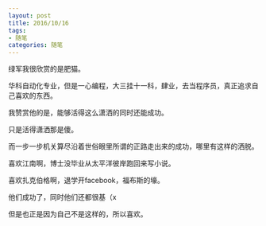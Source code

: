 ```yaml
---
layout: post
title: 2016/10/16
tags:
- 随笔
categories: 随笔
---
```

绿军我很欣赏的是肥猫。

华科自动化专业，但是一心编程，大三挂十一科，肆业，去当程序员，真正追求自己喜欢的东西。

我赞赏他的是，能够活得这么潇洒的同时还能成功。

只是活得潇洒那是傻。

而一步一步机关算尽沿着世俗眼里所谓的正路走出来的成功，哪里有这样的洒脱。

喜欢江南啊，博士没毕业从太平洋彼岸跑回来写小说。

喜欢扎克伯格啊，退学开facebook，福布斯的壕。

他们成功了，同时他们还都很基（x

但是也正是因为自己不是这样的，所以喜欢。